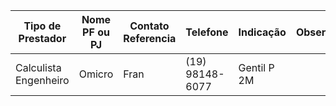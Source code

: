 | Tipo de Prestador     | Nome PF ou PJ | Contato Referencia | Telefone        | Indicação   | Observ. |
| --------------------- | ------------- | ------------------ | --------------- | ----------- | ------- |
| Calculista Engenheiro | Omicro        | Fran               | (19) 98148-6077 | Gentil P 2M |         |